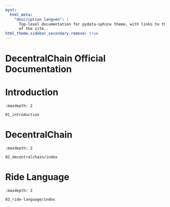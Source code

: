 ```yaml
---
myst:
  html_meta:
    "description lang=en": |
      Top-level documentation for pydata-sphinx theme, with links to the rest
      of the site..
html_theme.sidebar_secondary.remove: true
---
```


# DecentralChain Official Documentation
<!---
```{gallery-grid}
:grid-columns: 1 2 2 3

- header: "{guilabel}`B` Built with Bootstrap"
  content: "Use Bootstrap classes and functionality in your documentation."
- header: "⚡ Responsive Design"
  content: "Site sections will change behavior and size at different screen sizes."
- header: "🌗 Light / Dark theme"
  content: "Users can toggle between light and dark themes interactively."
- header: "🎨 Customizable UI and themes"
  content: "Customize colors and branding with CSS variables, and build custom UIs with [Sphinx Design](user_guide/web-components)."
- header: "{fab}`python` Supports PyData and Jupyter"
  content: "CSS and UI support for Jupyter extensions and PyData execution outputs."
  link: "examples/pydata.html"
- header: "💡 Example Gallery"
  content: "See our gallery of projects that use this theme."
  link: "examples/gallery.html"
```
-->
# Introduction

```{toctree}
:maxdepth: 2

01_introduction
```

# DecentralChain

```{toctree}
:maxdepth: 2

02_decentralchain/index
```

# Ride Language

```{toctree}
:maxdepth: 2

03_ride-language/index
```